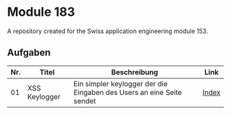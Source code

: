 # Module 183
A repository created for the Swiss application engineering module 153.

## Aufgaben
| Nr.  | Titel  | Beschreibung  | Link  |
|---|---|---|---|
| 01  | XSS Keylogger  | Ein simpler keylogger der die Eingaben des Users an eine Seite sendet  | [Index](https://gitlab.com/joshrost/m183/blob/master/01_xss_keylogger/index.html)  |
